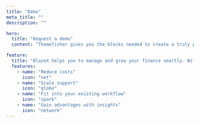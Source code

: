 ```yaml
---
title: "Demo"
meta_title: ""
description: ""

hero:
  title: "Request a demo"
  content: "Themefisher gives you the blocks needed to create a truly professional."

feature:
  title: "BlazeX helps you to manage and grow your finance smartly. With this free demo, we will help you on several things like below:"
  features:
    - name: "Reduce costs"
      icon: "net"
    - name: "Scale support"
      icon: "globe"
    - name: "Fit into your existing workflow"
      icon: "spark"
    - name: "Gain advantages with insights"
      icon: "network"
---
```

